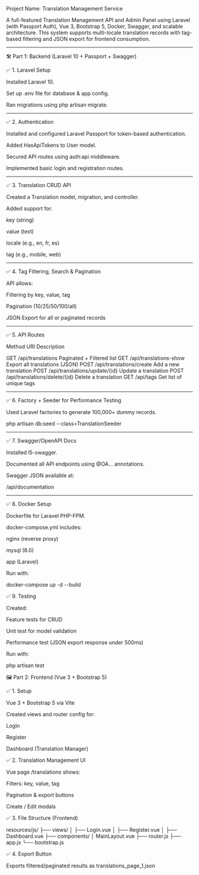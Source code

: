 Project Name: Translation Management Service

A full-featured Translation Management API and Admin Panel using Laravel (with Passport Auth), Vue 3, Bootstrap 5, Docker, Swagger, and scalable architecture. This system supports multi-locale translation records with tag-based filtering and JSON export for frontend consumption.


---

🛠 Part 1: Backend (Laravel 10 + Passport + Swagger)

✅ 1. Laravel Setup

Installed Laravel 10.

Set up .env file for database & app config.

Ran migrations using php artisan migrate.



---

✅ 2. Authentication

Installed and configured Laravel Passport for token-based authentication.

Added HasApiTokens to User model.

Secured API routes using auth:api middleware.

Implemented basic login and registration routes.



---

✅ 3. Translation CRUD API

Created a Translation model, migration, and controller.

Added support for:

key (string)

value (text)

locale (e.g., en, fr, es)

tag (e.g., mobile, web)




---

✅ 4. Tag Filtering, Search & Pagination

API allows:

Filtering by key, value, tag

Pagination (10/25/50/100/all)

JSON Export for all or paginated records




---

✅ 5. API Routes

Method	URI	Description

GET	/api/translations	Paginated + Filtered list
GET	/api/translations-show	Export all translations (JSON)
POST	/api/translations/create	Add a new translation
POST	/api/translations/update/{id}	Update a translation
POST	/api/translations/delete/{id}	Delete a translation
GET	/api/tags	Get list of unique tags



---

✅ 6. Factory + Seeder for Performance Testing

Used Laravel factories to generate 100,000+ dummy records.


php artisan db:seed --class=TranslationSeeder


---

✅ 7. Swagger/OpenAPI Docs

Installed l5-swagger.

Documented all API endpoints using @OA\... annotations.

Swagger JSON available at:

/api/documentation



---

✅ 8. Docker Setup

Dockerfile for Laravel PHP-FPM.

docker-compose.yml includes:

nginx (reverse proxy)

mysql (8.0)

app (Laravel)



Run with:

docker-compose up -d --build


✅ 9. Testing

Created:

Feature tests for CRUD

Unit test for model validation

Performance test (JSON export response under 500ms)



Run with:

php artisan test




🖼 Part 2: Frontend (Vue 3 + Bootstrap 5)

✅ 1. Setup

Vue 3 + Bootstrap 5 via Vite

Created views and router config for:

Login

Register

Dashboard (Translation Manager)






✅ 2. Translation Management UI

Vue page /translations shows:

Filters: key, value, tag

Pagination & export buttons

Create / Edit modals




✅ 3. File Structure (Frontend)

resources/js/
├── views/
│   ├── Login.vue
│   ├── Register.vue
│   ├── Dashboard.vue
├── components/
│   MainLayout.vue
├── router.js
├── app.js
└── bootstrap.js




✅ 4. Export Button

Exports filtered/paginated results as translations_page_1.json
